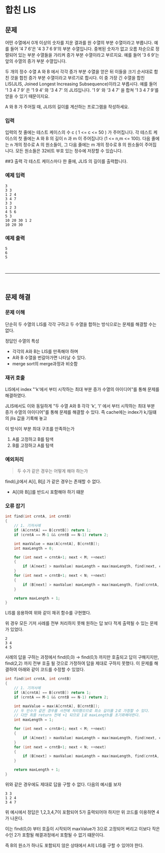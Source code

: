 # 합친 LIS

## 문제
어떤 수열에서 0개 이상의 숫자를 지운 결과를 원 수열의 부분 수열이라고 부릅니다. 예를 들어 '4 7 6'은 '4 3 7 6 9'의 부분 수열입니다. 중복된 숫자가 없고 오름 차순으로 정렬되어 있는 부분 수열들을 가리켜 증가 부분 수열이라고 부르지요. 예를 들어 '3 6 9'는 앞의 수열의 증가 부분 수열입니다.

두 개의 정수 수열 A 와 B 에서 각각 증가 부분 수열을 얻은 뒤 이들을 크기 순서대로 합친 것을 합친 증가 부분 수열이라고 부르기로 합시다. 이 중 가장 긴 수열을 합친 LIS(JLIS, Joined Longest Increasing Subsequence)이라고 부릅시다. 예를 들어 '1 3 4 7 9' 은 '1 9 4' 와 '3 4 7' 의 JLIS입니다. '1 9' 와 '3 4 7' 을 합쳐 '1 3 4 7 9'를 얻을 수 있기 때문이지요.

A 와 B 가 주어질 때, JLIS의 길이를 계산하는 프로그램을 작성하세요.

### 입력
입력의 첫 줄에는 테스트 케이스의 수 c ( 1 <= c <= 50 ) 가 주어집니다. 각 테스트 케이스의 첫 줄에는 A 와 B 의 길이 n 과 m 이 주어집니다 (1 <= n,m <= 100). 다음 줄에는 n 개의 정수로 A 의 원소들이, 그 다음 줄에는 m 개의 정수로 B 의 원소들이 주어집니다. 모든 원소들은 32비트 부호 있는 정수에 저장할 수 있습니다.

##3 출력
각 테스트 케이스마다 한 줄에, JLIS 의 길이를 출력합니다.

### 예제 입력

```
3
3 3
1 2 4
3 4 7
3 3
1 2 3
4 5 6
5 3
10 20 30 1 2
10 20 30
```

### 예제 출력

```
5
6
5
```

<br>

---

<br>

## 문제 해결

### 문제 이해

단순히 두 수열의 LIS를 각각 구하고 두 수열을 합하는 방식으로는 문제를 해결할 수는 없다.

정답인 수열의 특성
 - 각각의 A와 B는 LIS를 만족해야 하며
 - A와 B 수열을 번갈아가면 나타날 수 있다.
 - merge sort의 merge과정과 비슷함


### 재귀 호출

LIS에서 index "'k'에서 부터 시작하는 최대 부분 증가 수열의 아이디어"를 통해 문제를 해결하였다.

JLIS에서도 이와 동일하게 "두 수열 A와 B 각각 'k', 'l' 에서 부터 시작하는 최대 부분 증가 수열의 아이디어"를 통해 문제를 해결할 수 있다. 즉 cache에는 index가 k,l일떄의 jlis 값을 기록해 놓고


이 방식이 부분 최대 구조를 만족하는가

1. A를 고정하고 B를 탐색
2. B를 고정하고 A를 탐색

### 예외처리

> 두 수가 같은 경우는 어떻게 해야 하는가

find(i,j)에서 A[i], B[j] 가 같은 경우는 존재할 수 없다.
- A[i]와 B[j]를 반드시 포함해야 하기 떄문



### 오류 잡기

``` cpp
int find(int crntA, int crntB)
{
    // 1. 기저사례
    if (A[crntA] == B[crntB]) return 1;
    if (crntA == M-1 && crntB == N-1) return 2;

    int maxValue = max(A[crntA], B[crntB]);
    int maxLength = 0;

    for (int next = crntA+1; next < M; ++next)
    {
        if (A[next] > maxValue) maxLength = max(maxLength, find(next, crntB));
    }
    for (int next = crntB+1; next < N; ++next)
    {
        if (B[next] > maxValue) maxLength = max(maxLength, find(crntA, next));
    }

    return maxLength + 1;
}
```

LIS를 응용하여 위와 같이 재귀 함수를 구현했다.

위 경우 모든 기저 사례를 전부 처리하지 못해 원하는 답 보다 적게 출력될 수 있는 문제가 있었다. 

```
2
3 4
4 5
```
사례의 답을 구하는 과정에서 find(0,0) -> find(0,1) 까지만 호출되고 답이 구해지지만, find(2,2) 까지 전부 호출 될 것으로 가정하여 답을 제대로 구하지 못했다. 이 문제를 해결하여 아래와 같이 코드를 수정할 수 있었다.

```cpp
int find(int crntA, int crntB)
{
    // 1. 기저사례
    if (A[crntA] == B[crntB]) return 1;
    if (crntA == M-1 && crntB == N-1) return 2;

    int maxValue = max(A[crntA], B[crntB]);
    // 두 인수가 같은 경우를 사전에 처리했으므로 최소 길이를 2로 가정할 수 있다.
    // 다만 최종 return 전에 +1 되므로 1로 maxLength를 초기화해야한다.
    int maxLength = 1;

    for (int next = crntA+1; next < M; ++next)
    {
        if (A[next] > maxValue) maxLength = max(maxLength, find(next, crntB));
    }
    for (int next = crntB+1; next < N; ++next)
    {
        if (B[next] > maxValue) maxLength = max(maxLength, find(crntA, next));
    }

    return maxLength + 1;
}
```

위와 같은 경우에도 제대로 답을 구할 수 없다. 다음의 예시를 보자

```
3 3
1 2 4
3 4 7
```

위 예시에서 정답은 1,2,3,4,7이 포함되어 5가 출력되어야 하지만 위 코드를 이용하면 4가 나온다.

이는 find(0,0) 부터 호출이 시작되어 maxValue가 3으로 고정되어 버리고 이보다 작은 수인 2가 포함될 해결과정에서 포함될 수 없기 떄문이다.

즉 B의 원소가 하나도 포함되지 않은 상태에서 A의 LIS를 구할 수 있어야 한다.

